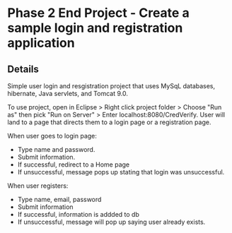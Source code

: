 # Phase 2 End Project - Create a sample login and registration application

## Details

Simple user login and resgistration project that uses MySqL databases, hibernate, Java servlets, and Tomcat 9.0.

To use project, open in Eclipse > Right click project folder > Choose "Run as" then pick "Run on Server" > Enter localhost:8080/CredVerify.
User will land to a page that directs them to a login page or a registration page.

When user goes to login page:
 * Type name and password.
 * Submit information.
 * If successful, redirect to a Home page
 * If unsuccessful, message pops up stating that login was unsuccessful.
 
 When user registers:
 * Type name, email, password
 * Submit information
 * If successful, information is addded to db
 * If unsuccessful, message will pop up saying user already exists.
